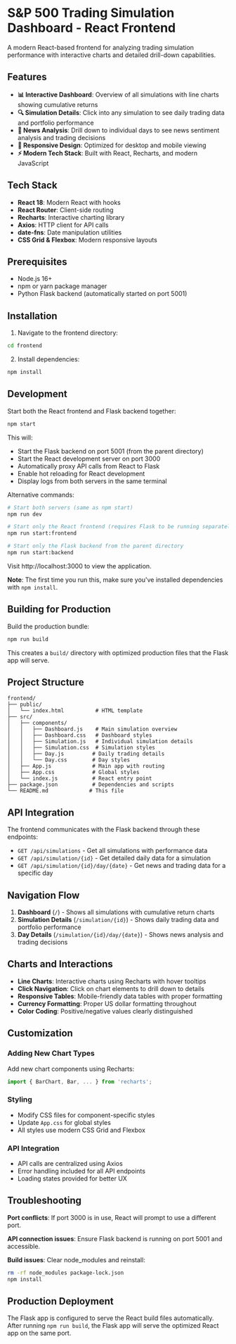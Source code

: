 # S&P 500 Trading Simulation Dashboard - React Frontend

A modern React-based frontend for analyzing trading simulation performance with interactive charts and detailed drill-down capabilities.

## Features

- **📊 Interactive Dashboard**: Overview of all simulations with line charts showing cumulative returns
- **🔍 Simulation Details**: Click into any simulation to see daily trading data and portfolio performance
- **📰 News Analysis**: Drill down to individual days to see news sentiment analysis and trading decisions
- **📱 Responsive Design**: Optimized for desktop and mobile viewing
- **⚡ Modern Tech Stack**: Built with React, Recharts, and modern JavaScript

## Tech Stack

- **React 18**: Modern React with hooks
- **React Router**: Client-side routing
- **Recharts**: Interactive charting library
- **Axios**: HTTP client for API calls
- **date-fns**: Date manipulation utilities
- **CSS Grid & Flexbox**: Modern responsive layouts

## Prerequisites

- Node.js 16+ 
- npm or yarn package manager
- Python Flask backend (automatically started on port 5001)

## Installation

1. Navigate to the frontend directory:
```bash
cd frontend
```

2. Install dependencies:
```bash
npm install
```

## Development

Start both the React frontend and Flask backend together:
```bash
npm start
```

This will:
- Start the Flask backend on port 5001 (from the parent directory)
- Start the React development server on port 3000
- Automatically proxy API calls from React to Flask
- Enable hot reloading for React development
- Display logs from both servers in the same terminal

Alternative commands:
```bash
# Start both servers (same as npm start)
npm run dev

# Start only the React frontend (requires Flask to be running separately)
npm run start:frontend

# Start only the Flask backend from the parent directory
npm run start:backend
```

Visit http://localhost:3000 to view the application.

**Note**: The first time you run this, make sure you've installed dependencies with `npm install`.

## Building for Production

Build the production bundle:
```bash
npm run build
```

This creates a `build/` directory with optimized production files that the Flask app will serve.

## Project Structure

```
frontend/
├── public/
│   └── index.html          # HTML template
├── src/
│   ├── components/
│   │   ├── Dashboard.js    # Main simulation overview
│   │   ├── Dashboard.css   # Dashboard styles
│   │   ├── Simulation.js   # Individual simulation details
│   │   ├── Simulation.css  # Simulation styles
│   │   ├── Day.js         # Daily trading details
│   │   └── Day.css        # Day styles
│   ├── App.js             # Main app with routing
│   ├── App.css            # Global styles
│   └── index.js           # React entry point
├── package.json           # Dependencies and scripts
└── README.md             # This file
```

## API Integration

The frontend communicates with the Flask backend through these endpoints:

- `GET /api/simulations` - Get all simulations with performance data
- `GET /api/simulation/{id}` - Get detailed daily data for a simulation
- `GET /api/simulation/{id}/day/{date}` - Get news and trading data for a specific day

## Navigation Flow

1. **Dashboard** (`/`) - Shows all simulations with cumulative return charts
2. **Simulation Details** (`/simulation/{id}`) - Shows daily trading data and portfolio performance
3. **Day Details** (`/simulation/{id}/day/{date}`) - Shows news analysis and trading decisions

## Charts and Interactions

- **Line Charts**: Interactive charts using Recharts with hover tooltips
- **Click Navigation**: Click on chart elements to drill down to details
- **Responsive Tables**: Mobile-friendly data tables with proper formatting
- **Currency Formatting**: Proper US dollar formatting throughout
- **Color Coding**: Positive/negative values clearly distinguished

## Customization

### Adding New Chart Types
Add new chart components using Recharts:
```javascript
import { BarChart, Bar, ... } from 'recharts';
```

### Styling
- Modify CSS files for component-specific styles
- Update `App.css` for global styles
- All styles use modern CSS Grid and Flexbox

### API Integration
- API calls are centralized using Axios
- Error handling included for all API endpoints
- Loading states provided for better UX

## Troubleshooting

**Port conflicts**: If port 3000 is in use, React will prompt to use a different port.

**API connection issues**: Ensure Flask backend is running on port 5001 and accessible.

**Build issues**: Clear node_modules and reinstall:
```bash
rm -rf node_modules package-lock.json
npm install
```

## Production Deployment

The Flask app is configured to serve the React build files automatically. After running `npm run build`, the Flask app will serve the optimized React app on the same port.